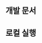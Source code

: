 ## 개발 문서
<a href="https://wary-aerosteon-0b1.notion.site/caa708e696554418aaf4b0d573cc8e3b" target="_blank"></a>

## 로컬 실행 
